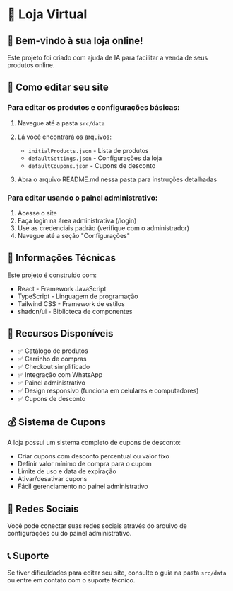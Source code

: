 
# 🧁 Loja Virtual

## 🎉 Bem-vindo à sua loja online!

Este projeto foi criado com ajuda de IA para facilitar a venda de seus produtos online.

## 📝 Como editar seu site

### Para editar os produtos e configurações básicas:

1. Navegue até a pasta `src/data`
2. Lá você encontrará os arquivos:
   - `initialProducts.json` - Lista de produtos
   - `defaultSettings.json` - Configurações da loja
   - `defaultCoupons.json` - Cupons de desconto

3. Abra o arquivo README.md nessa pasta para instruções detalhadas

### Para editar usando o painel administrativo:

1. Acesse o site
2. Faça login na área administrativa (/login)
3. Use as credenciais padrão (verifique com o administrador)
4. Navegue até a seção "Configurações"

## 🔧 Informações Técnicas

Este projeto é construído com:

- React - Framework JavaScript
- TypeScript - Linguagem de programação
- Tailwind CSS - Framework de estilos
- shadcn/ui - Biblioteca de componentes

## 🚀 Recursos Disponíveis

- ✅ Catálogo de produtos
- ✅ Carrinho de compras
- ✅ Checkout simplificado
- ✅ Integração com WhatsApp
- ✅ Painel administrativo
- ✅ Design responsivo (funciona em celulares e computadores)
- ✅ Cupons de desconto

## 💰 Sistema de Cupons

A loja possui um sistema completo de cupons de desconto:

- Criar cupons com desconto percentual ou valor fixo
- Definir valor mínimo de compra para o cupom
- Limite de uso e data de expiração
- Ativar/desativar cupons
- Fácil gerenciamento no painel administrativo

## 📱 Redes Sociais

Você pode conectar suas redes sociais através do arquivo de configurações ou do painel administrativo.

## 📞 Suporte

Se tiver dificuldades para editar seu site, consulte o guia na pasta `src/data` ou entre em contato com o suporte técnico.
